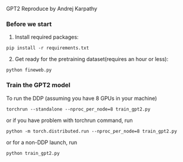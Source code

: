 GPT2 Reproduce by Andrej Karpathy

### Before we start
1. Install required packages:
```
pip install -r requirements.txt
```

2. Get ready for the pretraining dataset(requires an hour or less):
```
python fineweb.py
```

### Train the GPT2 model
To run the DDP (assuming you have 8 GPUs in your machine)
```
torchrun --standalone --nproc_per_node=8 train_gpt2.py
```

or if you have problem with torchrun command, run
```
python -m torch.distributed.run --nproc_per_node=8 train_gpt2.py
```

or for a non-DDP launch, run 
```
python train_gpt2.py
```
